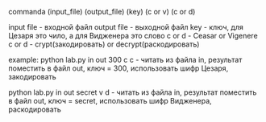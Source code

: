 commanda (input_file) (output_file) (key) (c or v) (c or d)

input file - входной файл
output file - выходной файл
key - ключ, для Цезаря это чило, а для Видженера это слово
c or d - Ceasar or Vigenere 
c or d - crypt(закодировать) or decrypt(раскодировать)  


example:
python lab.py in out 300 c c - читать из файла in, результат поместить в файл out, ключ = 300, использовать шифр Цезаря, закодировать

python lab.py in out secret v d - читать из файла in, результат поместить в файл out, ключ = secret, использовать шифр Видженера, раскодировать
